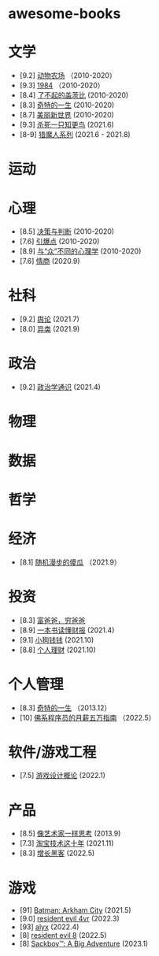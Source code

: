 # awesome-books

# 文学
* [9.2] [动物农场](https://book.douban.com/subject/2035179/) （2010-2020）
* [9.3] [1984](https://book.douban.com/subject/4820710/)    （2010-2020）
* [8.4] [了不起的盖茨比](https://book.douban.com/subject/1008988/) (2010-2020)
* [8.3] [奇特的一生](https://book.douban.com/subject/1115353/) (2010-2020)
* [8.7] [美丽新世界](https://book.douban.com/subject/1321789/) (2010-2020)
* [9.3] [杀死一只知更鸟](https://book.douban.com/subject/26879778/) (2021.6)
* [8-9] [猎魔人系列](https://book.douban.com/series/26215) (2021.6 - 2021.8)
# 运动

# 心理
* [8.5] [决策与判断](https://book.douban.com/subject/1193621/) (2010-2020)
* [7.6] [引爆点](https://book.douban.com/subject/3900987/) (2010-2020)
* [8.9] [与“众”不同的心理学](https://book.douban.com/subject/1221479/) (2010-2020)
* [7.6] [情商](https://book.douban.com/subject/4929897/) (2020.9)
# 社科
* [9.2] [舆论](https://book.douban.com/subject/27662713/) (2021.7)
* [8.0] [异类](https://book.douban.com/subject/25863621/) (2021.9)

# 政治
* [9.2] [政治学通识](https://book.douban.com/subject/26658395/) (2021.4)
# 物理

# 数据

# 哲学

# 经济
* [8.1] [随机漫步的傻瓜](https://book.douban.com/subject/10773362/) （2021.9）

# 投资
* [8.3] [富爸爸，穷爸爸](https://book.douban.com/subject/1033778/)
* [8.9] [一本书读懂财报](https://book.douban.com/subject/25926542/) (2021.4)
* [9.1] [小狗钱钱](https://book.douban.com/subject/3576486/) (2021.10)
* [8.8] [个人理财](https://book.douban.com/subject/10527872/) (2021.10)

# 个人管理
* [8.3] [奇特的一生](https://book.douban.com/subject/1115353/) （2013.12）
* [10] [佛系程序员的月薪五万指南](https://developer.aliyun.com/article/578927) （2022.5）

# 软件/游戏工程
* [7.5] [游戏设计概论](https://book.douban.com/subject/30556196/) (2022.1)


# 产品
* [8.5] [像艺术家一样思考](https://book.douban.com/subject/1951547/) (2013.9)
* [7.3] [淘宝技术这十年](https://book.douban.com/subject/24335672/) (2021.11)
* [8.3] [增长黑客](https://book.douban.com/subject/27593848/) (2022.5)

# 游戏
* [91] [Batman: Arkham City](https://store.steampowered.com/app/200260/Batman_Arkham_City__Game_of_the_Year_Edition/) (2021.5)
* [9.0] [resident evil 4vr](https://www.ign.com.cn/resident-evil-4-vr/) (2022.3)
* [93] [alyx](https://store.steampowered.com/app/546560/HalfLife_Alyx/) (2022.4)
* [8] [resident evil 8](https://www.ign.com/games/resident-evil-village) (2022.5)
* [8] [Sackboy™: A Big Adventure](https://www.ign.com/games/sackboy-a-big-adventure) (2023.1)
